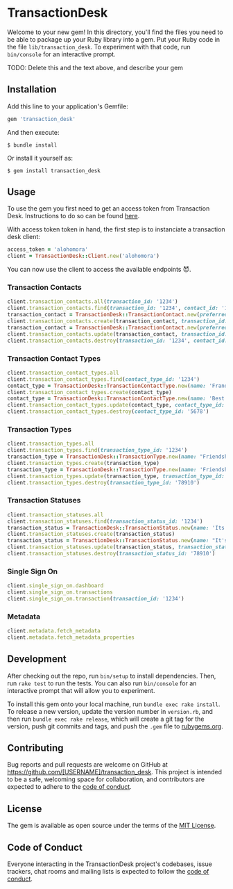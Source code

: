 # TransactionDesk

Welcome to your new gem! In this directory, you'll find the files you need to be able to package up your Ruby library into a gem. Put your Ruby code in the file `lib/transaction_desk`. To experiment with that code, run `bin/console` for an interactive prompt.

TODO: Delete this and the text above, and describe your gem

## Installation

Add this line to your application's Gemfile:

```ruby
gem 'transaction_desk'
```

And then execute:

    $ bundle install

Or install it yourself as:

    $ gem install transaction_desk

## Usage

To use the gem you first need to get an access token from Transaction Desk. Instructions to do so can be found [here](https://transactiondesk.docs.apiary.io/#introduction/authorization).

With access token token in hand, the first step is to instanciate a transaction desk client:

```ruby
access_token = 'alohomora'
client = TransactionDesk::Client.new('alohomora')
```

You can now use the client to access the available endpoints 😈.

### Transaction Contacts

```ruby
client.transaction_contacts.all(transaction_id: '1234')
client.transaction_contacts.find(transaction_id: '1234', contact_id: '1234')
transaction_contact = TransactionDesk::TransactionContact.new(preferred_name: 'Rainbow Dash', first_name: 'Rainbow', last_name: 'Dash', email: 'rainbow.dash@equestria.net', type_id: 'GUID-for-buyer', transaction_id: '1234')
client.transaction_contacts.create(transaction_contact, transaction_id: '1234')
transaction_contact = TransactionDesk::TransactionContact.new(preferred_name: 'Rainbow Sia Dash', middle_name: 'Sia')
client.transaction_contacts.update(transaction_contact, transaction_id: '1234', contact_id: '5678')
client.transaction_contacts.destroy(transaction_id: '1234', contact_id: '5678')
```

### Transaction Contact Types

```ruby
client.transaction_contact_types.all
client.transaction_contact_types.find(contact_type_id: '1234')
contact_type = TransactionDesk::TransactionContactType.new(name: 'Frands')
client.transaction_contact_types.create(contact_type)
contact_type = TransactionDesk::TransactionContactType.new(name: 'Best Frands')
client.transaction_contact_types.update(contact_type, contact_type_id: '5678') **currently not working**
client.transaction_contact_types.destroy(contact_type_id: '5678')
```

### Transaction Types

```ruby
client.transaction_types.all
client.transaction_types.find(transaction_type_id: '1234')
transaction_type = TransactionDesk::TransactionType.new(name: "Friendship's Magic")
client.transaction_types.create(transaction_type)
transaction_type = TransactionDesk::TransactionType.new(name: 'Friendship Is Magic')
client.transaction_types.update(transaction_type, transaction_type_id: '78910')
client.transaction_types.destroy(transaction_type_id: '78910')
```

### Transaction Statuses

```ruby
client.transaction_statuses.all
client.transaction_statuses.find(transaction_status_id: '1234')
transaction_status = TransactionDesk::TransactionStatus.new(name: 'Its Complicated')
client.transaction_statuses.create(transaction_status)
transaction_status = TransactionDesk::TransactionStatus.new(name: "It's Complicated")
client.transaction_statuses.update(transaction_status, transaction_status_id: '78910') **currently not working**
client.transaction_statuses.destroy(transaction_status_id: '78910')
```

### Single Sign On

```ruby
client.single_sign_on.dashboard
client.single_sign_on.transactions
client.single_sign_on.transaction(transaction_id: '1234')
```

### Metadata

```ruby
client.metadata.fetch_metadata
client.metadata.fetch_metadata_properties
```

## Development

After checking out the repo, run `bin/setup` to install dependencies. Then, run `rake test` to run the tests. You can also run `bin/console` for an interactive prompt that will allow you to experiment.

To install this gem onto your local machine, run `bundle exec rake install`. To release a new version, update the version number in `version.rb`, and then run `bundle exec rake release`, which will create a git tag for the version, push git commits and tags, and push the `.gem` file to [rubygems.org](https://rubygems.org).

## Contributing

Bug reports and pull requests are welcome on GitHub at https://github.com/[USERNAME]/transaction_desk. This project is intended to be a safe, welcoming space for collaboration, and contributors are expected to adhere to the [code of conduct](https://github.com/[USERNAME]/transaction_desk/blob/master/CODE_OF_CONDUCT.md).


## License

The gem is available as open source under the terms of the [MIT License](https://opensource.org/licenses/MIT).

## Code of Conduct

Everyone interacting in the TransactionDesk project's codebases, issue trackers, chat rooms and mailing lists is expected to follow the [code of conduct](https://github.com/[USERNAME]/transaction_desk/blob/master/CODE_OF_CONDUCT.md).
